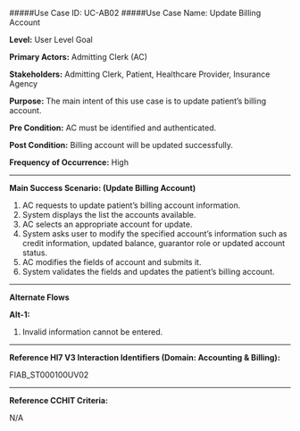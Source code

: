 #####Use Case ID: UC-AB02
#####Use Case Name: Update Billing Account

**Level:**                     User Level Goal

**Primary Actors:**            Admitting Clerk (AC)

**Stakeholders:**              Admitting Clerk, Patient, Healthcare Provider, Insurance Agency

**Purpose:**                   The main intent of this use case is to update patient’s billing account.

**Pre Condition:**             AC must be identified and authenticated.

**Post Condition:**            Billing account will be updated successfully.

**Frequency of Occurrence:**   High
__________________________________________________________
**Main Success Scenario: (Update Billing Account)**

1.	AC requests to update patient’s billing account information.
2.	System displays the list the accounts available.
3.	AC selects an appropriate account for update.
4.	System asks user to modify the specified account’s information such as credit information, updated balance, guarantor role or updated account status.
5.	AC modifies the fields of account and submits it.
6.	System validates the fields and updates the patient’s billing account.

______________________________________________________________________________
**Alternate Flows**

**Alt-1:** 

1.	Invalid information cannot be entered.

________________________________________________________________________
**Reference Hl7 V3 Interaction Identifiers (Domain: Accounting & Billing):**

FIAB_ST000100UV02
_______________________________________________________________
**Reference CCHIT Criteria:**

N/A
